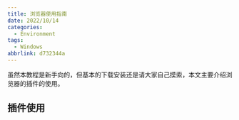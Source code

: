 ```yaml
---
title: 浏览器使用指南
date: 2022/10/14
categories:
  - Environment
tags:
  - Windows
abbrlink: d732344a
---
```



虽然本教程是新手向的，但基本的下载安装还是请大家自己摸索，本文主要介绍浏览器的插件的使用。

<!-- 文章推荐：
[]() -->

## 插件使用